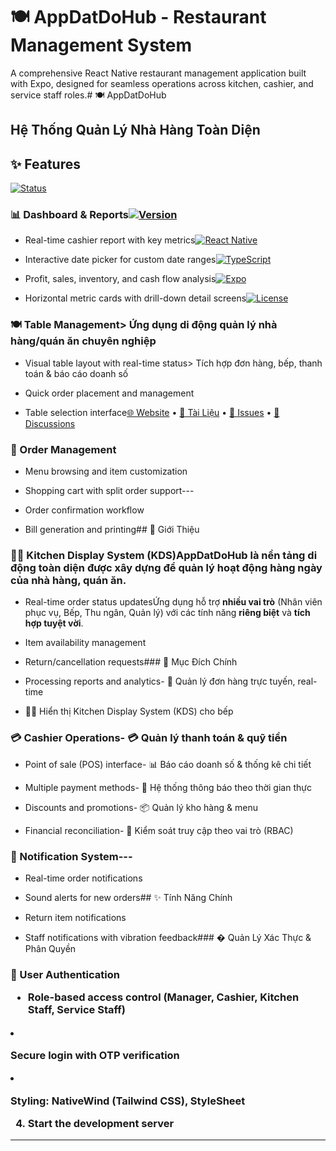 # 🍽️ AppDatDoHub - Restaurant Management System<div align="center">



A comprehensive React Native restaurant management application built with Expo, designed for seamless operations across kitchen, cashier, and service staff roles.# 🍽️ AppDatDoHub

## Hệ Thống Quản Lý Nhà Hàng Toàn Diện

## ✨ Features

[![Status](https://img.shields.io/badge/Status-Active_Development-brightgreen?style=for-the-badge)](https://github.com/Banhcanhcua1107/AppDatDoHub)

### 📊 Dashboard & Reports[![Version](https://img.shields.io/badge/Version-1.0.0-blue?style=for-the-badge)](https://github.com/Banhcanhcua1107/AppDatDoHub/releases)

- Real-time cashier report with key metrics[![React Native](https://img.shields.io/badge/React_Native-0.79.5-61dafb?style=for-the-badge&logo=react)](https://reactnative.dev)

- Interactive date picker for custom date ranges[![TypeScript](https://img.shields.io/badge/TypeScript-5.8-3178c6?style=for-the-badge&logo=typescript)](https://www.typescriptlang.org)

- Profit, sales, inventory, and cash flow analysis[![Expo](https://img.shields.io/badge/Expo-53.0.6-000?style=for-the-badge&logo=expo)](https://expo.dev)

- Horizontal metric cards with drill-down detail screens[![License](https://img.shields.io/badge/License-MIT-green?style=for-the-badge)](LICENSE)



### 🍽️ Table Management> **Ứng dụng di động quản lý nhà hàng/quán ăn chuyên nghiệp**  

- Visual table layout with real-time status> Tích hợp đơn hàng, bếp, thanh toán & báo cáo doanh số

- Quick order placement and management

- Table selection interface[🌐 Website](#) • [📖 Tài Liệu](#tài-liệu) • [🐛 Issues](https://github.com/Banhcanhcua1107/AppDatDoHub/issues) • [💬 Discussions](https://github.com/Banhcanhcua1107/AppDatDoHub/discussions)



### 🛒 Order Management</div>

- Menu browsing and item customization

- Shopping cart with split order support---

- Order confirmation workflow

- Bill generation and printing## 📌 Giới Thiệu



### 👨‍🍳 Kitchen Display System (KDS)**AppDatDoHub** là nền tảng di động **toàn diện** được xây dựng để quản lý hoạt động hàng ngày của nhà hàng, quán ăn. 

- Real-time order status updatesỨng dụng hỗ trợ **nhiều vai trò** (Nhân viên phục vụ, Bếp, Thu ngân, Quản lý) với các tính năng **riêng biệt** và **tích hợp tuyệt vời**.

- Item availability management

- Return/cancellation requests### 🎯 Mục Đích Chính

- Processing reports and analytics- 📱 Quản lý đơn hàng trực tuyến, real-time

- 👨‍🍳 Hiển thị Kitchen Display System (KDS) cho bếp

### 💳 Cashier Operations- 💳 Quản lý thanh toán & quỹ tiền

- Point of sale (POS) interface- 📊 Báo cáo doanh số & thống kê chi tiết

- Multiple payment methods- 🔔 Hệ thống thông báo theo thời gian thực

- Discounts and promotions- 📦 Quản lý kho hàng & menu

- Financial reconciliation- 🔐 Kiểm soát truy cập theo vai trò (RBAC)



### 🔔 Notification System---

- Real-time order notifications

- Sound alerts for new orders## ✨ Tính Năng Chính

- Return item notifications

- Staff notifications with vibration feedback### � Quản Lý Xác Thực & Phân Quyền



### 👤 User Authentication<table>

- Role-based access control (Manager, Cashier, Kitchen Staff, Service Staff)<tr>

- Secure login with OTP verification<td>

- Password management

- ✅ Đăng nhập/Đăng xuất an toàn

## 🛠️ Tech Stack- ✅ Đăng ký với xác thực OTP qua email

- ✅ Quên/Đặt lại mật khẩu

- **Frontend:** React Native with Expo- ✅ Quản lý phiên đăng nhập

- **State Management:** Zustand, Redux, Context API- ✅ Hỗ trợ 4 vai trò: Nhân viên, Bếp, Thu ngân, Admin

- **Navigation:** React Navigation (native-stack)

- **Database:** Supabase (PostgreSQL)</td>

- **Styling:** NativeWind (Tailwind CSS), StyleSheet<td>

- **Animations:** React Native Reanimated

- **Notifications:** Expo notifications```

- **Audio:** Expo AV (notification sounds)👤 Roles & Permissions

├── 👨‍💼 Nhân viên (Staff)

## 📂 Project Structure├── 👨‍🍳 Bếp (Kitchen)

├── 💰 Thu ngân (Cashier)

```└── ⚙️ Admin

├── screens/              # Screen components```

│   ├── Auth/            # Login, registration, OTP screens

│   ├── Cashier/         # Cashier dashboard and utilities</td>

│   ├── Kitchen/         # Kitchen display system</tr>

│   ├── Menu/            # Menu browsing and ordering</table>

│   ├── Orders/          # Order management

│   ├── Tables/          # Table management### 🍽️ Quản Lý Menu & Đơn Hàng

│   └── Profile/         # User profile

├── components/          # Reusable UI components<table>

├── services/            # API and business logic<tr>

│   ├── api.ts          # Supabase API client<td>

│   ├── reportService.ts # Report data fetching

│   ├── orderService.ts # Order operations- ✅ Menu phân loại theo danh mục

│   └── ...- ✅ Tùy chỉnh chi tiết từng món

├── hooks/               # Custom React hooks- ✅ Giỏ hàng động, real-time

├── context/             # React Context providers- ✅ Chia đơn hàng cho nhiều khách

├── store/               # State management (Zustand)- ✅ Lịch sử đơn hàng chi tiết

├── navigation/          # Navigation configuration- ✅ In hóa đơn trực tiếp

├── utils/               # Utility functions

└── constants/           # Constants and configuration</td>

```<td>



## 🚀 Getting Started```

📋 Order Workflow

### Prerequisites1. Chọn menu

- Node.js (v16 or higher)2. Tùy chỉnh (ghi chú)

- npm or yarn3. Thêm vào giỏ

- Expo CLI: `npm install -g expo-cli`4. Chọn bàn

5. Xác nhận → Bếp nhận

### Installation```



1. **Clone the repository**</td>

```bash</tr>

git clone https://github.com/Banhcanhcua1107/AppDatDoHub.git</table>

cd AppDatDoHub

```### 🏠 Bàn Phục Vụ & Quản Lý Bàn



2. **Install dependencies**<table>

```bash<tr>

npm install<td>

```

- ✅ Sơ đồ bàn trực quan

3. **Configure environment**- ✅ Trạng thái bàn: Trống → Có khách → Có đơn

Create a `.env` file with your Supabase credentials:- ✅ Tạo đơn cho bàn cụ thể

```- ✅ Chuyển/Gộp bàn

EXPO_PUBLIC_SUPABASE_URL=your_supabase_url- ✅ Thanh toán bàn riêng

EXPO_PUBLIC_SUPABASE_ANON_KEY=your_anon_key- ✅ Quản lý sức chứa

```

</td>

4. **Start the development server**<td>

```bash

npm start```

```🪑 Bàn Status

├── 🟢 Trống (Available)

5. **Run on platform**├── 🟡 Có khách (Occupied)

```bash├── 🔵 Có đơn (Processing)

# iOS└── 🔴 Bảo trì (Maintenance)

npm run ios```



# Android</td>

npm run android</tr>

</table>

# Web

npm run web### 👨‍🍳 Kitchen Display System (KDS)

```

<table>

## 📱 Key Screens<tr>

<td>

### Cashier Module

- **Dashboard**: Real-time metrics and key performance indicators- ✅ Hiển thị tất cả đơn hàng

- **Reports**: Detailed profit, sales, inventory, and cash flow analysis- ✅ Trạng thái: Chờ → Đang làm → Sẵn sàng

- **Utilities**: Expense management, promotions, menu management- ✅ Đánh dấu hàng hết/không có sẵn

- ✅ Thông báo tự động

### Kitchen Module- ✅ Báo cáo xử lý đơn hàng

- **KDS (Kitchen Display System)**: Real-time order display and management- ✅ Lịch sử trả món

- **Return Management**: Handle customer return requests

- **Processing Report**: Performance analytics for kitchen staff</td>

<td>

### Service Staff Module

- **Tables**: Visual table management and order placement```

- **Menu**: Browse menu items and place orders⏱️ Item Status Flow

- **Order Status**: Track order progress and delivery🟦 Waiting (Chờ)

   ↓

### Manager Module🟨 In Progress (Đang làm)

- **All Reports**: Comprehensive business analytics   ↓

- **User Management**: Staff management and role assignment🟩 Completed (Sẵn sàng)

- **System Settings**: Configuration and preferences   ↓

🟪 Served (Phục vụ)

## 🔐 Authentication```



The app supports role-based authentication with the following user types:</td>

- **Manager**: Full system access</tr>

- **Cashier**: POS and financial operations</table>

- **Kitchen Staff**: Order preparation and management

- **Service Staff**: Table service and ordering### 💳 Quản Lý Thanh Toán



## 📊 Database Schema<table>

<tr>

Key tables:<td>

- `users`: User accounts and authentication

- `orders`: Order records- ✅ Tính hóa đơn tạm tính tự động

- `order_items`: Individual items in orders- ✅ Nhiều phương thức thanh toán

- `tables`: Restaurant table configuration- ✅ Quản lý quỹ tiền mặt

- `menu_items`: Menu item catalog- ✅ Quản lý quỹ ngân hàng

- `return_notifications`: Item return notifications- ✅ Lịch sử giao dịch đầy đủ

- `transactions`: Financial records- ✅ In biên lai thanh toán



## 🔧 Configuration</td>

<td>

Key configuration files:

- `app.json`: Expo configuration```

- `tailwind.config.js`: Tailwind styling💵 Payment Methods

- `tsconfig.json`: TypeScript configuration├── 💵 Tiền mặt (Cash)

- `babel.config.js`: Babel configuration├── 🏦 Ngân hàng (Bank)

├── 💳 Thẻ (Card)

## 📚 API Services└── 📱 Điện tử (E-wallet)

```

### Available RPC Functions

- `get_sales_report()`: Fetch sales data</td>

- `get_profit_report()`: Fetch profit analysis</tr>

- `get_inventory_report()`: Fetch inventory status</table>

- `get_cash_flow_report()`: Fetch cash flow data

- `get_purchase_report()`: Fetch purchase records### 📊 Báo Cáo & Thống Kê

- `get_dashboard_data()`: Fetch dashboard metrics

<table>

## 🎨 UI/UX Highlights<tr>

<td>

- Clean, modern interface optimized for mobile devices

- Responsive design that adapts to different screen sizes- ✅ Dashboard real-time

- Smooth animations and transitions- ✅ Báo cáo doanh số theo ngày/tháng

- Intuitive navigation with bottom tab bars- ✅ Báo cáo chi phí & quỹ

- Color-coded status indicators- ✅ Báo cáo kho hàng

- ✅ Báo cáo xử lý từ bếp

## 🤝 Contributing- ✅ Export dữ liệu



Contributions are welcome! Please feel free to submit a Pull Request.</td>

<td>

## 📄 License

```

This project is proprietary software. All rights reserved.📈 Analytics

├── 💰 Revenue

## 📧 Contact├── 📉 Expenses

├── 🍽️ Orders

For questions or support, please contact the development team.├── ⏱️ Speed

└── 📦 Inventory

---```



**Last Updated:** October 22, 2025  </td>

**Version:** 1.0.0  </tr>

**Status:** Active Development</table>


### 🔔 Hệ Thống Thông Báo Real-time

<table>
<tr>
<td>

- ✅ Thông báo món trả
- ✅ Thông báo đơn hàng sẵn sàng
- ✅ Thông báo hàng hết
- ✅ Real-time với Supabase Realtime
- ✅ Lịch sử thông báo
- ✅ Push Notifications

</td>
<td>

```
🔔 Notification Types
├── 📝 Trả món (Return Item)
├── ✅ Sẵn sàng (Item Ready)
├── ❌ Hàng hết (Out of Stock)
└── ⚠️ Cảnh báo (Alert)
```

</td>
</tr>
</table>

### 🌐 Quản Lý Mạng & Offline

<table>
<tr>
<td>

- ✅ Phát hiện trạng thái kết nối
- ✅ Lưu trữ offline tự động
- ✅ Đồng bộ khi online
- ✅ Xử lý lỗi mạng thông minh
- ✅ Retry logic
- ✅ Queue management

</td>
<td>

```
🌐 Network Management
├── 🟢 Online
├── 🟠 Syncing
├── 🔴 Offline
└── ⚡ Retry
```

</td>
</tr>
</table>

---

## 🚀 Quick Start - Bắt Đầu Nhanh

### 📋 Yêu Cầu

<table>
<tr>
<td width="50%">

**Minimum Requirements**
- Node.js ≥ 18.0.0
- npm ≥ 9.0.0
- Expo CLI ≥ 5.0.0

</td>
<td width="50%">

**Recommended**
- RAM ≥ 4GB
- Storage ≥ 2GB
- Stable internet

</td>
</tr>
</table>

### ⚡ Cài Đặt Nhanh

```bash
# 1️⃣ Clone Repository
git clone https://github.com/Banhcanhcua1107/AppDatDoHub.git
cd AppDatDoHub

# 2️⃣ Install Dependencies
npm install

# 3️⃣ Setup Environment
cp .env.example .env
# Cập nhật biến môi trường trong .env

# 4️⃣ Run Development Server
npm start

# 5️⃣ Choose Platform
# Press 'a' for Android
# Press 'i' for iOS
# Press 'w' for Web
```

### 🔧 Chạy Trên Thiết Bị Native

<table>
<tr>
<td width="50%">

**Android**
```bash
npm run android
# hoặc
expo run:android
```

</td>
<td width="50%">

**iOS**
```bash
npm run ios
# hoặc
expo run:ios
```

</td>
</tr>
</table>

---

## �️ Tech Stack - Công Nghệ Stack

<table>
<tr>
<th>Lớp</th>
<th>Công Nghệ</th>
<th>Phiên Bản</th>
<th>Mục Đích</th>
</tr>
<tr>
<td><strong>🎨 UI Framework</strong></td>
<td>React Native</td>
<td>0.79.5</td>
<td>Cross-platform mobile</td>
</tr>
<tr>
<td><strong>⚙️ Runtime</strong></td>
<td>Expo</td>
<td>53.0.6</td>
<td>Development & deployment</td>
</tr>
<tr>
<td><strong>🔤 Language</strong></td>
<td>TypeScript</td>
<td>5.8.3</td>
<td>Type safety</td>
</tr>
<tr>
<td><strong>🗺️ Navigation</strong></td>
<td>React Navigation</td>
<td>7.x</td>
<td>Screen routing</td>
</tr>
<tr>
<td><strong>🎨 Styling</strong></td>
<td>NativeWind</td>
<td>4.2.1</td>
<td>Tailwind CSS for React Native</td>
</tr>
<tr>
<td><strong>📦 State Management</strong></td>
<td>Zustand + Redux Toolkit</td>
<td>5.x + 2.9</td>
<td>Global state management</td>
</tr>
<tr>
<td><strong>🗄️ Backend</strong></td>
<td>Supabase (PostgreSQL)</td>
<td>Latest</td>
<td>Database & API</td>
</tr>
<tr>
<td><strong>🔄 Real-time</strong></td>
<td>Supabase Realtime</td>
<td>Latest</td>
<td>WebSocket updates</td>
</tr>
<tr>
<td><strong>🔐 Authentication</strong></td>
<td>Supabase Auth + JWT</td>
<td>Latest</td>
<td>User authentication</td>
</tr>
<tr>
<td><strong>💾 Storage</strong></td>
<td>AsyncStorage + MMKV</td>
<td>Latest</td>
<td>Local data persistence</td>
</tr>
<tr>
<td><strong>📡 HTTP Client</strong></td>
<td>Axios</td>
<td>1.12.2</td>
<td>API requests</td>
</tr>
<tr>
<td><strong>✨ Animation</strong></td>
<td>React Native Reanimated</td>
<td>3.17.4</td>
<td>High-performance animation</td>
</tr>
<tr>
<td><strong>📋 Form</strong></td>
<td>React Native Picker Select</td>
<td>9.3.1</td>
<td>Form selection</td>
</tr>
<tr>
<td><strong>🔧 Dev Tools</strong></td>
<td>ESLint + Prettier</td>
<td>Latest</td>
<td>Code quality</td>
</tr>
</table>

---

## 📂 Cấu Trúc Dự Án

```
AppDatDoHub/
│
├── 📱 UI Layer (Screens & Components)
│   ├── screens/
│   │   ├── Auth/              # Login, Register, OTP
│   │   ├── Menu/              # Menu, Order, Cart
│   │   ├── Orders/            # Order Management, Serve Status
│   │   ├── Kitchen/           # KDS, Item Availability
│   │   ├── Cashier/           # Dashboard, Payment
│   │   ├── Tables/            # Table Management
│   │   ├── Profile/           # User Profile
│   │   └── Utilities/         # Utilities
│   │
│   ├── components/            # Reusable UI Components
│   │   ├── Button.tsx
│   │   ├── Card.tsx
│   │   ├── Modal.tsx
│   │   ├── Input.tsx
│   │   └── ...
│   │
│   ├── navigation/            # React Navigation Setup
│   │   ├── RootNavigator.tsx
│   │   ├── AppNavigator.tsx
│   │   ├── AuthNavigator.tsx
│   │   └── ...
│   │
│   └── layouts/               # Layout Components
│
├── 🧠 Business Logic
│   ├── context/               # React Context
│   │   ├── AuthContext.tsx
│   │   ├── CartContext.tsx
│   │   └── NetworkContext.tsx
│   │
│   ├── hooks/                 # Custom Hooks
│   │   ├── useAuth.ts
│   │   ├── useOrder.ts
│   │   └── useTable.ts
│   │
│   ├── store/                 # State Management (Zustand)
│   │   ├── authStore.ts
│   │   ├── orderStore.ts
│   │   └── tableStore.ts
│   │
│   └── services/              # API & Business Services
│       ├── supabase.ts        # Supabase config
│       ├── authService.ts
│       ├── orderService.ts
│       ├── notificationService.ts
│       ├── dashboardService.ts
│       ├── tableService.ts
│       ├── OfflineManager.ts
│       └── autoReturnService.ts
│
├── ⚙️ Configuration & Utilities
│   ├── constants/
│   │   ├── routes.ts
│   │   ├── colors.ts
│   │   ├── config.ts
│   │   └── menuData.ts
│   │
│   ├── utils/
│   │   ├── formatCurrency.ts
│   │   ├── formatDate.ts
│   │   ├── validators.ts
│   │   └── ...
│   │
│   ├── config/
│   │   └── toastConfig.tsx
│   │
│   ├── types/                 # TypeScript Definitions
│   └── assets/                # Images, Icons, Fonts
│
├── 🗄️ Database & Migrations
│   ├── database_migrations.sql
│   ├── QUICK_MIGRATION.sql
│   └── VERIFY_MIGRATION.sql
│
├── 📚 Documentation
│   ├── README.md
│   ├── README_DETAILED.md
│   ├── NOTIFICATION_SETUP.md
│   └── MIGRATION_STATUS.md
│
├── ⚙️ Configuration Files
│   ├── app.json                # Expo config
│   ├── tsconfig.json           # TypeScript config
│   ├── babel.config.js         # Babel config
│   ├── metro.config.js         # Metro bundler
│   ├── tailwind.config.js      # Tailwind config
│   ├── prettier.config.js      # Prettier config
│   ├── eslint.config.js        # ESLint config
│   ├── package.json
│   └── .env                    # Environment variables
│
└── 📦 Dependencies & Build
    ├── package-lock.json
    ├── node_modules/
    └── android/                # Android native config
```

---

## 📖 Tài Liệu & Hướng Dẫn

### � Tài Liệu Chính

| Tài Liệu | Mô Tả | Link |
|---------|-------|------|
| **Detailed Guide** | Hướng dẫn toàn diện cho developers | [README_DETAILED.md](./README_DETAILED.md) |
| **Notification Setup** | Cài đặt hệ thống thông báo | [NOTIFICATION_SETUP.md](./NOTIFICATION_SETUP.md) |
| **Migration Status** | Trạng thái database migrations | [MIGRATION_STATUS.md](./MIGRATION_STATUS.md) |
| **Quick Migration** | Database migration scripts | [QUICK_MIGRATION.sql](./QUICK_MIGRATION.sql) |

### 🎓 Hướng Dẫn Sử Dụng Cho Từng Vai Trò

<details>
<summary><b>👨‍💼 Nhân Viên Phục Vụ (Staff)</b></summary>

```
1. Đăng nhập với tài khoản nhân viên
2. Đi tới tab "Menu"
3. Chọn danh mục & món ăn
4. Tùy chỉnh nếu cần
5. Thêm vào giỏ hàng
6. Chọn bàn phục vụ
7. Xác nhận đơn hàng
8. In hóa đơn (nếu cần)
9. Theo dõi trạng thái đơn tại bàn
```

</details>

<details>
<summary><b>👨‍🍳 Bếp (Kitchen Staff)</b></summary>

```
1. Đăng nhập với tài khoản bếp
2. Xem tab "Bếp" / KDS
3. Xem danh sách đơn hàng cần nấu
4. Thay đổi trạng thái món:
   - Bắt đầu nấu: Chờ → Đang làm
   - Hoàn tất: Đang làm → Sẵn sàng
5. Đánh dấu khi hàng hết
6. Xem báo cáo xử lý
7. Quản lý lịch sử trả món
```

</details>

<details>
<summary><b>💰 Thu Ngân (Cashier)</b></summary>

```
1. Đăng nhập với tài khoản thu ngân
2. Xem bảng điều khiển (Dashboard)
3. Chọn bàn cần thanh toán
4. Xem chi tiết hóa đơn
5. Chọn phương thức thanh toán
6. Nhập số tiền (nếu cần)
7. Xác nhận & in biên lai
8. Quản lý quỹ tiền mặt/ngân hàng
9. Xem báo cáo doanh số
```

</details>

<details>
<summary><b>⚙️ Quản Lý (Admin)</b></summary>

```
1. Đăng nhập với tài khoản admin
2. Truy cập tất cả tính năng
3. Quản lý người dùng & vai trò
4. Quản lý menu & giá cả
5. Xem báo cáo toàn hệ thống
6. Cấu hình cửa hàng
7. Quản lý quyền truy cập
8. Xuất dữ liệu
```

</details>

---

## 📝 Lệnh Thường Dùng

### 🔧 Development Commands

```bash
# Start Development Server
npm start                    # Chạy phát triển (bấm 'a' cho Android, 'i' cho iOS)

# Code Quality
npm run lint                 # Kiểm tra linting
npm run format               # Format code automatically

# Build & Run
npm run android              # Build & run on Android
npm run ios                  # Build & run on iOS
npm run web                  # Run web version
npm run prebuild             # Prebuild native project

# Utilities
npm run remove-comments      # Xóa comments trong code
```

### 🗄️ Database Commands

```bash
# Run migrations in Supabase SQL Editor
-- Copy & paste từ file:
QUICK_MIGRATION.sql          # Quick database setup

# Verify migrations
VERIFY_MIGRATION.sql         # Check if columns were added

# Debug
debug_orders.sql             # Debug order queries
```

---

## 🔐 Bảo Mật & Best Practices

### 🛡️ Security Features

<table>
<tr>
<td width="50%">

**Authentication & Authorization**
- ✅ Supabase Auth + JWT
- ✅ Row Level Security (RLS)
- ✅ Role-based Access Control
- ✅ Secure password hashing
- ✅ Email verification

</td>
<td width="50%">

**Data Protection**
- ✅ HTTPS only
- ✅ Environment variables
- ✅ No secrets in code
- ✅ Secure storage
- ✅ Data encryption

</td>
</tr>
</table>

### 📋 Security Checklist

- [ ] Copy `.env.example` to `.env`
- [ ] Set correct environment variables
- [ ] Enable RLS on Supabase
- [ ] Never commit `.env` file
- [ ] Use strong passwords
- [ ] Keep dependencies updated
- [ ] Review Supabase security policies

---

## 🐛 Troubleshooting & FAQ

### ❓ Câu Hỏi Thường Gặp

<details>
<summary><b>Q: Lỗi "Cannot connect to Supabase"</b></summary>

**A: Giải pháp:**
1. Kiểm tra file `.env`
2. Kiểm tra `EXPO_PUBLIC_SUPABASE_URL` có hợp lệ
3. Kiểm tra `EXPO_PUBLIC_SUPABASE_ANON_KEY` có hợp lệ
4. Kiểm tra kết nối internet
5. Restart development server: `npm start`

</details>

<details>
<summary><b>Q: Lỗi "Invalid credentials"</b></summary>

**A: Giải pháp:**
1. Kiểm tra email & password chính xác
2. Kiểm tra user tồn tại trên Supabase
3. Kiểm tra Supabase Auth settings
4. Reset password nếu quên
5. Check user role permissions

</details>

<details>
<summary><b>Q: Realtime notifications không hoạt động</b></summary>

**A: Giải pháp:**
1. Enable Realtime trên Supabase
2. Check table `return_notifications` là subscribed
3. Kiểm tra network connection
4. Xem browser console for errors
5. Restart app

</details>

<details>
<summary><b>Q: Build Android bị lỗi</b></summary>

**A: Giải pháp:**
```bash
# Clear cache
npm start --clear

# Clear Android build
rm -rf android/build

# Reinstall dependencies
npm install --legacy-peer-deps

# Rebuild
npm run android
```

</details>

<details>
<summary><b>Q: Database migration error</b></summary>

**A: Giải pháp:**
```sql
-- Nếu gặp "constraint already exists", đó là OK
-- Có nghĩa constraint đã tồn tại rồi
-- Run VERIFY_MIGRATION.sql để kiểm tra
SELECT * FROM information_schema.columns 
WHERE table_name = 'return_notifications';
```

</details>

<details>
<summary><b>Q: Offline mode không work</b></summary>

**A: Giải pháp:**
1. Check AsyncStorage implementation
2. Verify offline manager is initialized
3. Test network toggle
4. Check sync queue
5. Clear app cache

</details>

---

## 🚀 Deployment & Production

### 📱 Build untuk Production

```bash
# 1. Android Production Build
npm run prebuild
npm run android --release

# 2. iOS Production Build
npm run prebuild
npm run ios --release

# 3. EAS Build (Recommended)
eas build --platform android
eas build --platform ios

# 4. Submit to App Store / Play Store
eas submit --platform android
eas submit --platform ios
```

### 🌐 Environment Setup

```env
# Production .env
EXPO_PUBLIC_SUPABASE_URL=https://your-production-url.supabase.co
EXPO_PUBLIC_SUPABASE_ANON_KEY=your_production_key_here
NODE_ENV=production
```

---

## 🤝 Đóng Góp (Contributing)

### 🎯 Cách Đóng Góp

```
1. Fork Repository
   ↓
2. Create Feature Branch
   git checkout -b feature/your-feature-name
   ↓
3. Make Changes
   git add .
   ↓
4. Commit with Conventional Commits
   git commit -m "feat: Add new feature"
   git commit -m "fix: Fix bug"
   git commit -m "docs: Update documentation"
   ↓
5. Push to Branch
   git push origin feature/your-feature-name
   ↓
6. Open Pull Request
   (Describe changes, link issues)
```

### � Commit Message Convention

```
feat:     Thêm tính năng mới
fix:      Sửa lỗi
docs:     Cập nhật tài liệu
style:    Thay đổi giao diện/UI
refactor: Cải tiến code
test:     Thêm/sửa test
chore:    Công việc khác
perf:     Cải thiện hiệu suất
```

### ✅ Pull Request Checklist

- [ ] Code follows style guide
- [ ] Added tests if applicable
- [ ] Updated documentation
- [ ] No console errors/warnings
- [ ] All tests passing
- [ ] Commits are clean & descriptive

---

## 📊 Project Statistics

```
📁 Project Structure:
├── 📱 15+ Screens
├── 🧩 15+ Reusable Components
├── 🔌 10+ Services
├── 📚 8+ Documentation files
├── ⚙️ 40+ NPM Dependencies
└── 🗄️ 7+ Database Tables

📈 Code Metrics:
├── TypeScript: 95%+ Type Coverage
├── Lines of Code: 5000+
├── Components: 50+
├── Services: 10+
└── Utilities: 20+
```

---

## 📞 Support & Contact

### 📚 Tài Liệu & Liên Hệ

<table>
<tr>
<td width="50%">

**Documentation**
- 📖 [Detailed Guide](./README_DETAILED.md)
- 🔔 [Notification Setup](./NOTIFICATION_SETUP.md)
- 🗄️ [Migration Guide](./MIGRATION_STATUS.md)

</td>
<td width="50%">

**Community**
- 🐞 [Report Issues](https://github.com/Banhcanhcua1107/AppDatDoHub/issues)
- 💬 [Discussions](https://github.com/Banhcanhcua1107/AppDatDoHub/discussions)
- 📧 [Email Support](mailto:support@appdatdohub.com)

</td>
</tr>
</table>

---

## 📄 License

<div align="center">

**MIT License**

Copyright (c) 2025 AppDatDoHub Contributors

Permission is hereby granted, free of charge, to any person obtaining a copy
of this software and associated documentation files (the "Software"), to deal
in the Software without restriction, including without limitation the rights
to use, copy, modify, merge, publish, distribute, sublicense, and/or sell
copies of the Software, and to permit persons to whom the Software is
furnished to do so, subject to the following conditions...

[Full License](./LICENSE)

</div>

---

## 🎯 Roadmap & Future Plans

### 📈 Version Roadmap

```
v1.0.0 ✅ (Current)
├── ✅ Core Features
├── ✅ Authentication
├── ✅ KDS System
└── ✅ Payment Management

v1.1.0 🔄 (Q1 2026)
├── 🔄 Advanced Analytics
├── 🔄 QR Code Menu
├── 🔄 Inventory Management
└── 🔄 Performance Optimization

v1.2.0 📋 (Q2 2026)
├── 📋 Mobile App Refinement
├── 📋 AI Recommendations
├── 📋 Multi-language Support
└── 📋 Advanced Reporting

v2.0.0 🚀 (Q3 2026)
├── 🚀 Web Dashboard
├── 🚀 API Public
├── 🚀 Third-party Integration
└── 🚀 Enterprise Features
```

---

## � Contributors

<div align="center">

### 🌟 Special Thanks

- **Banhcanhcua1107** - Project Owner & Lead Developer
- **React Native Community** - Framework & Tools
- **Supabase Team** - Backend Infrastructure
- **All Contributors** - Community Support

### 📊 Contribution Stats

![GitHub Commits](https://img.shields.io/badge/Commits-150+-blue?style=flat-square)
![GitHub Issues](https://img.shields.io/badge/Issues-Resolved-green?style=flat-square)
![GitHub PR](https://img.shields.io/badge/Pull%20Requests-50+-purple?style=flat-square)

</div>

---

## 💬 Feedback & Suggestions

> **Ý kiến của bạn rất quan trọng!**

Nếu bạn có:
- 💡 Ý tưởng mới
- 🐛 Báo cáo lỗi
- ✨ Cải tiến gợi ý
- ❓ Câu hỏi

👉 [Hãy tạo một Issue](https://github.com/Banhcanhcua1107/AppDatDoHub/issues/new)

---

<div align="center">

### 🎉 Made with ❤️ for Restaurant Managers

[![GitHub](https://img.shields.io/badge/GitHub-@Banhcanhcua1107-blue?style=for-the-badge&logo=github)](https://github.com/Banhcanhcua1107)

**Last Updated:** October 20, 2025  
**Version:** 1.0.0  
**Status:** 🚀 Active Development

[⬆ Back to Top](#-appdatdohub)

</div>
